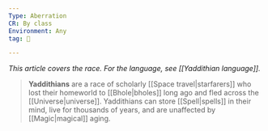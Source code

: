 ```yaml
---
Type: Aberration
CR: By class
Environment: Any
tag: 👹

---
```


*This article covers the race. For the language, see [[Yaddithian language]].*
> **Yaddithians** are a race of scholarly [[Space travel|starfarers]] who lost their homeworld to [[Bhole|bholes]] long ago and fled across the [[Universe|universe]]. Yaddithians can store [[Spell|spells]] in their mind, live for thousands of years, and are unaffected by [[Magic|magical]] aging.








